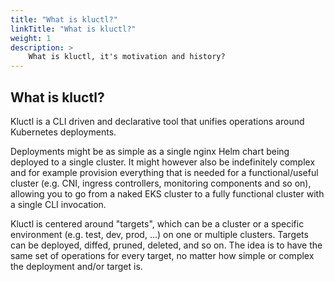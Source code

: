 ```yaml
---
title: "What is kluctl?"
linkTitle: "What is kluctl?"
weight: 1
description: >
    What is kluctl, it's motivation and history?
---
```


## What is kluctl?

Kluctl is a CLI driven and declarative tool that unifies operations around Kubernetes deployments.

Deployments might be as simple as a single nginx Helm chart being deployed to a single cluster. It might however also be
indefinitely complex and for example provision everything that is needed for a functional/useful cluster
(e.g. CNI, ingress controllers, monitoring components and so on), allowing you to go from a naked EKS cluster to a fully
functional cluster with a single CLI invocation.

Kluctl is centered around "targets", which can be a cluster or a specific environment (e.g. test, dev, prod, ...) on one
or multiple clusters. Targets can be deployed, diffed, pruned, deleted, and so on. The idea is to have the same set of
operations for every target, no matter how simple or complex the deployment and/or target is.

